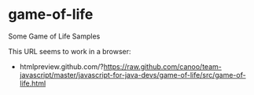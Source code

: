 game-of-life
========================

Some Game of Life Samples

This URL seems to work in a browser:
* htmlpreview.github.com/?https://raw.github.com/canoo/team-javascript/master/javascript-for-java-devs/game-of-life/src/game-of-life.html